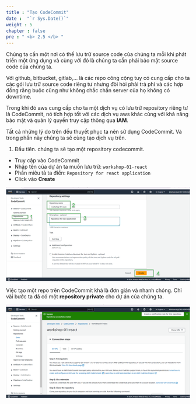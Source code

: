 ```yaml
---
title : "Tạo CodeCommit"
date :  "`r Sys.Date()`" 
weight : 5 
chapter : false
pre : " <b> 2.5 </b> "
---
```


Chúng ta cần một nơi có thể lưu trữ source code của chúng ta mỗi khi phát triển một ứng dụng và cùng với đó là chúng ta cần phải bảo mật source code của chúng ta.

Với github, bitbucket, gitlab,... là các repo công cộng tuy có cung cấp cho ta các gói lưu trữ source code riêng tư nhưng đòi hỏi phải trả phí và các hợp đồng rằng buộc cũng như không chắc chắn server của họ không có downtime.

Trong khi đó aws cung cấp cho ta một dịch vụ có lưu trữ repository riêng tư là CodeCommit, nó tích hợp tốt với các dịch vụ aws khác cùng với khả năng bảo mật và quản lý quyền truy cập thông qua **IAM**.

Tất cả những lý do trên đều thuyết phục ta nên sử dụng CodeCommit. Và trong phần này chúng ta sẽ cùng tạo dịch vụ trên.

1. Đầu tiên. chúng ta sẽ tạo một repository codecommit.
- Truy cập vào CodeCommit
- Nhập tên của dự án ta muốn lưu trữ: `workshop-01-react`
- Phần miêu tả ta điền: `Repository for react application`
- Click vào **Create**

![VPC](/images/2-prerequiste/2.5-createCodeCommit/001-createCodeCommit.png)

Việc tạo một repo trên CodeCommit khá là đơn giản và nhanh chóng. Chỉ vài bước ta đã có một **repository private** cho dự án của chúng ta.

![VPC](/images/2-prerequiste/2.5-createCodeCommit/002-createCodeCommit.png)